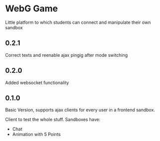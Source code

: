 # WebG Game

Little platform to which students can connect and manipulate their own sandbox

## 0.2.1

Correct texts and reenable ajax pingig after mode switching

## 0.2.0

Added websocket functionality

## 0.1.0

Basic Version, supports ajax clients for every user in a frontend sandbox.

Client to test the whole stuff. Sandboxes have:
- Chat
- Animation with 5 Points
